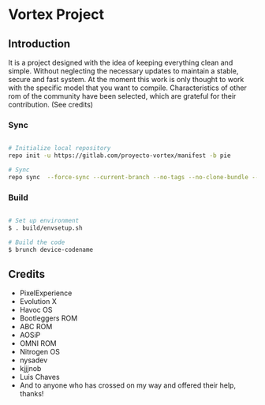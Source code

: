 <div align="center"><img src="https://gitlab.com/proyecto-vortex/manifest/raw/pie/snippets/new_vortex_logo.png" alt="" /></div>

# Vortex Project #

Introduction
---------------

It is a project designed with the idea of ​​keeping everything clean and simple. Without neglecting the necessary updates to maintain a stable, secure and fast system. 
At the moment this work is only thought to work with the specific model that you want to compile. Characteristics of other rom of the community have been selected, which are grateful for their contribution. (See credits)


### Sync ###

```bash

# Initialize local repository
repo init -u https://gitlab.com/proyecto-vortex/manifest -b pie

# Sync
repo sync  --force-sync --current-branch --no-tags --no-clone-bundle --optimized-fetch --prune -j$(nproc --all)
```

### Build ###

```bash

# Set up environment
$ . build/envsetup.sh

# Build the code
$ brunch device-codename
```

Credits
---------------

- PixelExperience
- Evolution X
- Havoc OS
- Bootleggers ROM
- ABC ROM
- AOSiP
- OMNI ROM
- Nitrogen OS
- nysadev
- kjjjnob
- Luis Chaves
- And to anyone who has crossed on my way and offered their help, thanks!

